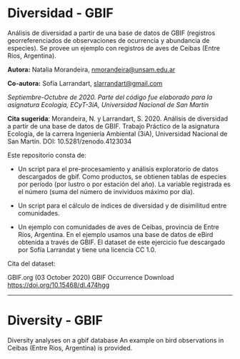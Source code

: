 # Diversidad - GBIF

Análisis de diversidad a partir de una base de datos de GBIF (registros georreferenciados de observaciones de ocurrencia y abundancia de especies). Se provee un ejemplo con registros de aves de Ceibas (Entre Ríos, Argentina).

**Autora:** Natalia Morandeira, nmorandeira@unsam.edu.ar

**Co-autora:** Sofía Larrandart, slarrandart@gmail.com 

_Septiembre-Octubre de 2020. Parte del código fue elaborado para la asignatura Ecología, ECyT-3iA, Universidad Nacional de San Martín_


**Cita sugerida**: Morandeira, N. y Larrandart, S. 2020. Análisis de diversidad a partir de una base de datos de GBIF. Trabajo Práctico de la asignatura Ecología, de la carrera Ingeniería Ambiental (3iA), Universidad Nacional de San Martín. DOI: 10.5281/zenodo.4123034

Este repositorio consta de:

* Un script para el pre-procesamiento y análisis exploratorio de datos descargados de gbif. Como productos, se obtienen tablas de especies por período (por lustro o por estación del año). La variable registrada es el número (suma del número de invividuos máximo por día).

* Un script para el cálculo de índices de diversidad y de disimilitud entre comunidades.

* Un ejemplo con comunidades de aves de Ceibas, provincia de Entre Ríos, Argentina. 
En el ejemplo usamos una base de datos de eBird obtenida a través de GBIF. El dataset de este ejercicio fue descargado por Sofía Larrandat y tiene una licencia CC 1.0.

Cita del dataset: 

GBIF.org (03 October 2020) GBIF Occurrence Download https://doi.org/10.15468/dl.474hgg



-----------------
# Diversity - GBIF
Diversity analyses on a gbif database
An example on bird observations in Ceibas (Entre Rios, Argentina) is provided.
